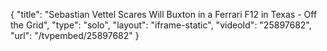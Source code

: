 {
    "title": "Sebastian Vettel Scares Will Buxton in a Ferrari F12 in Texas - Off the Grid",
    "type": "solo",
    "layout": "iframe-static",
    "videoId": "25897682",
    "url": "\/tvpembed\/25897682"
}
